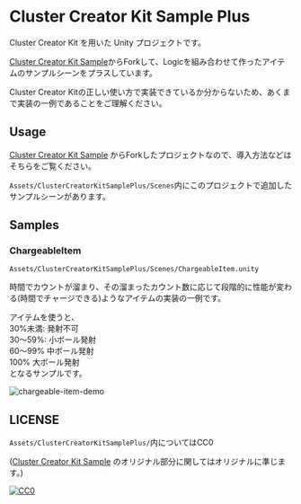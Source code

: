 # Cluster Creator Kit Sample Plus

Cluster Creator Kit を用いた Unity プロジェクトです。  

[Cluster Creator Kit Sample](https://github.com/ClusterVR/ClusterCreatorKitSample)からForkして、Logicを組み合わせて作ったアイテムのサンプルシーンをプラスしています。

Cluster Creator Kitの正しい使い方で実装できているか分からないため、あくまで実装の一例であることをご理解ください。  

## Usage

[Cluster Creator Kit Sample](https://github.com/ClusterVR/ClusterCreatorKitSample) からForkしたプロジェクトなので、導入方法などはそちらをご覧ください。

`Assets/ClusterCreatorKitSamplePlus/Scenes`内にこのプロジェクトで追加したサンプルシーンがあります。

## Samples

### ChargeableItem

`Assets/ClusterCreatorKitSamplePlus/Scenes/ChargeableItem.unity`

時間でカウントが溜まり、その溜まったカウント数に応じて段階的に性能が変わる(時間でチャージできる)ようなアイテムの実装の一例です。  

アイテムを使うと、  
30%未満: 発射不可  
30〜59%: 小ボール発射  
60〜99% 中ボール発射  
100% 大ボール発射  
となるサンプルです。  

![chargeable-item-demo](https://raw.githubusercontent.com/wiki/r01hee/ClusterCreatorKitSamplePlus/images/chargeable-item-demo.gif)

## LICENSE

`Assets/ClusterCreatorKitSamplePlus/`内についてはCC0  

([Cluster Creator Kit Sample](https://github.com/ClusterVR/ClusterCreatorKitSample) のオリジナル部分に関してはオリジナルに準じます。)  

[![CC0](http://i.creativecommons.org/p/zero/1.0/88x31.png "CC0")](http://creativecommons.org/publicdomain/zero/1.0/deed.ja)
